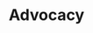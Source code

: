 ---
title: Advocacy
longTitle: 'Advocacy'
tags:
- gccommon
relatedTerm:
- "[[Social movement Interest groups Lobbying]]"
use:
- "[[Social action]]"
---
